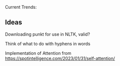 Current Trends:

## Ideas

Downloading punkt for use in NLTK, valid?

Think of what to do with hyphens in words

Implementation of Attention from https://spotintelligence.com/2023/01/31/self-attention/